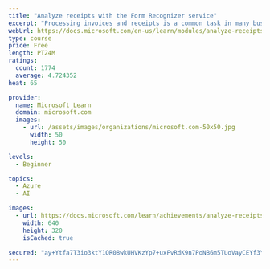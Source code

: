 ```yaml
---
title: "Analyze receipts with the Form Recognizer service"
excerpt: "Processing invoices and receipts is a common task in many business scenarios. Increasingly, organizations are turning to artificial intelligence (AI) to automate data extraction from scanned receipts."
webUrl: https://docs.microsoft.com/en-us/learn/modules/analyze-receipts-form-recognizer/
type: course
price: Free
length: PT24M
ratings:
  count: 1774
  average: 4.724352
heat: 65

provider:
  name: Microsoft Learn
  domain: microsoft.com
  images:
    - url: /assets/images/organizations/microsoft.com-50x50.jpg
      width: 50
      height: 50

levels:
  - Beginner

topics:
  - Azure
  - AI

images:
  - url: https://docs.microsoft.com/learn/achievements/analyze-receipts-form-recognizer-social.png
    width: 640
    height: 320
    isCached: true

secured: "ay+Ytfa7T3io3ktY1QR08wkUHVKzYp7+uxFvRdK9n7PoNB6m5TUoVayCEYf3YqjWxlgJ3JxA/T6GiNWUiDYPo0+dDHR/mLgL9g8bonjxuOjYyVe77GbmW1Qr+9bTRgF2QLF15QP/RvPcIkqv24snEj0TMughw33lSQsCgDXWkWLrdLGBathrRL31p3VDQcpTPL1GLsl0x0xHEKuV7qAH419hMql0SbLhltAc9MlYN+fOPTNcT1SoXJ1w1JJwzBxVUpx5ZWlMDHs1EpzkQNXkZb0RdCMncROPbAFS7MjEGiap8vdMudyJOryMbuhnvp/CWuojpuwZj2ho1OYPlYieUHEI4SxkJKKLU3a+YgBcAOqRCo631X4DWSX3ydNAzW1677KsdkIA/E7BLG/gI9EYM9DWD9/pewTah90VYFWzLdM=;P3daFkimw85aXV6W0S3gxQ=="
---
```


